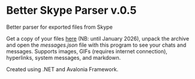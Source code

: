 # Better Skype Parser v.0.5

Better parser for exported files from Skype

Get a copy of your files [here](https://secure.skype.com/en/data-export) (NB: until January 2026), unpack the archive and open the *messages.json* file with this program to see your chats and messages. Supports images, GIFs (requires internet connection), hyperlinks, system messages, and markdown.

Created using .NET and Avalonia Framework.
